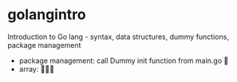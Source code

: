 # golangintro
Introduction to Go lang - syntax, data structures, dummy functions, package management

- package management: call Dummy init function from main.go :tada:
- array: :stop_sign::safety_vest::construction:

